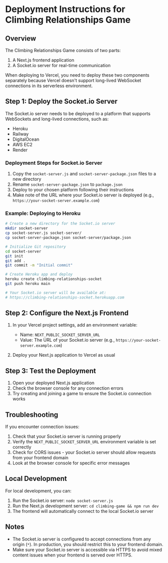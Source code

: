 # Deployment Instructions for Climbing Relationships Game

## Overview

The Climbing Relationships Game consists of two parts:
1. A Next.js frontend application
2. A Socket.io server for real-time communication

When deploying to Vercel, you need to deploy these two components separately because Vercel doesn't support long-lived WebSocket connections in its serverless environment.

## Step 1: Deploy the Socket.io Server

The Socket.io server needs to be deployed to a platform that supports WebSockets and long-lived connections, such as:
- Heroku
- Railway
- DigitalOcean
- AWS EC2
- Render

### Deployment Steps for Socket.io Server

1. Copy the `socket-server.js` and `socket-server-package.json` files to a new directory
2. Rename `socket-server-package.json` to `package.json`
3. Deploy to your chosen platform following their instructions
4. Make note of the URL where your Socket.io server is deployed (e.g., `https://your-socket-server.example.com`)

### Example: Deploying to Heroku

```bash
# Create a new directory for the Socket.io server
mkdir socket-server
cp socket-server.js socket-server/
cp socket-server-package.json socket-server/package.json

# Initialize Git repository
cd socket-server
git init
git add .
git commit -m "Initial commit"

# Create Heroku app and deploy
heroku create climbing-relationships-socket
git push heroku main

# Your Socket.io server will be available at:
# https://climbing-relationships-socket.herokuapp.com
```

## Step 2: Configure the Next.js Frontend

1. In your Vercel project settings, add an environment variable:
   - Name: `NEXT_PUBLIC_SOCKET_SERVER_URL`
   - Value: The URL of your Socket.io server (e.g., `https://your-socket-server.example.com`)

2. Deploy your Next.js application to Vercel as usual

## Step 3: Test the Deployment

1. Open your deployed Next.js application
2. Check the browser console for any connection errors
3. Try creating and joining a game to ensure the Socket.io connection works

## Troubleshooting

If you encounter connection issues:

1. Check that your Socket.io server is running properly
2. Verify the `NEXT_PUBLIC_SOCKET_SERVER_URL` environment variable is set correctly
3. Check for CORS issues - your Socket.io server should allow requests from your frontend domain
4. Look at the browser console for specific error messages

## Local Development

For local development, you can:

1. Run the Socket.io server: `node socket-server.js`
2. Run the Next.js development server: `cd climbing-game && npm run dev`
3. The frontend will automatically connect to the local Socket.io server

## Notes

- The Socket.io server is configured to accept connections from any origin (`*`). In production, you should restrict this to your frontend domain.
- Make sure your Socket.io server is accessible via HTTPS to avoid mixed content issues when your frontend is served over HTTPS.
